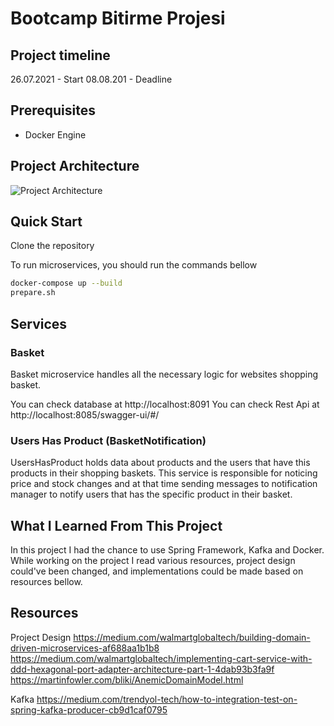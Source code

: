 # Bootcamp Bitirme Projesi
   
## Project timeline

26.07.2021 - Start 
08.08.201 - Deadline

## Prerequisites
* Docker Engine

## Project Architecture
![Project Architecture](https://github.com/yagizKanbur/bootcamp-project/design.png)

## Quick Start
Clone the repository

To run microservices, you should run the commands bellow
```sh
docker-compose up --build
prepare.sh
```
## Services

### Basket
Basket microservice handles all the necessary logic for websites shopping basket.

You can check database at http://localhost:8091
You can check Rest Api at http://localhost:8085/swagger-ui/#/

### Users Has Product (BasketNotification)
UsersHasProduct holds data about products and the users that have this products in their shopping baskets.
This service is responsible for noticing price and stock changes and at that time sending messages to notification manager to notify users that has the specific product in their basket.

## What I Learned From This Project

In this project I had the chance to use Spring Framework, Kafka and Docker. While working on the project I read various resources, project design could've been changed, and implementations could be made based on resources bellow. 

## Resources
Project Design
https://medium.com/walmartglobaltech/building-domain-driven-microservices-af688aa1b1b8
<https://medium.com/walmartglobaltech/implementing-cart-service-with-ddd-hexagonal-port-adapter-architecture-part-1-4dab93b3fa9f>
https://martinfowler.com/bliki/AnemicDomainModel.html

Kafka 
https://medium.com/trendyol-tech/how-to-integration-test-on-spring-kafka-producer-cb9d1caf0795
